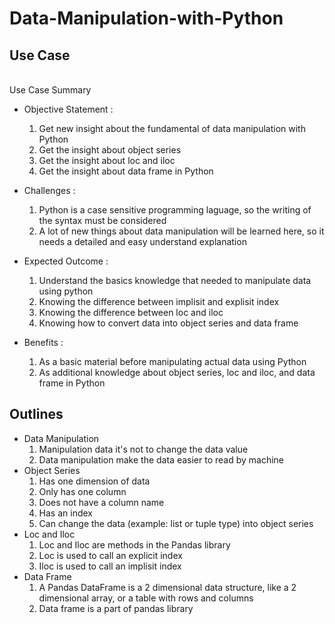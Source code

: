 # Data-Manipulation-with-Python

## Use Case
<br>Use Case Summary
* Objective Statement :
  <ol type=1><li>Get new insight about the fundamental of data manipulation with Python</li>
  <li>Get the insight about object series </li>
  <li>Get the insight about loc and iloc </li>
  <li>Get the insight about data frame in Python </li></ol>
* Challenges : 
  <ol type=1><li>Python is a case sensitive programming laguage, so the writing of the syntax must be considered </li>
  <li>A lot of new things about data manipulation will be learned here, so it needs a detailed and easy understand explanation </li></ol>

* Expected Outcome : 
   <ol type=1><li>Understand the basics knowledge that needed to manipulate data using python </li>
   <li>Knowing the difference between implisit and explisit index </li>
   <li>Knowing the difference between loc and iloc </li>
   <li>Knowing how to convert data into object series and data frame </li></ol>
* Benefits :
  <ol type=1><li>As a basic material before manipulating actual data using Python </li>
  <li>As additional knowledge about object series, loc and iloc, and data frame in Python</li></ol>

## Outlines
* Data Manipulation
  <ol type=1><li>Manipulation data it's not to change the data value </li>
  <li>Data manipulation make the data easier to read by machine </li></ol>
* Object Series
  <ol type=1><li>Has one dimension of data </li>
  <li>Only has one column </li>
  <li>Does not have a column name </li>
  <li>Has an index </li>
  <li>Can change the data (example: list or tuple type) into object series </li></ol>
* Loc and Iloc
  <ol type=1><li>Loc and Iloc are methods in the Pandas library </li>
  <li>Loc  is used to call an explicit index </li>
  <li>Iloc is used to call an implisit index </li></ol>
* Data Frame
  <ol type=1><li>A Pandas DataFrame is a 2 dimensional data structure, like a 2 dimensional array, or a table with rows and columns </li>
  <li>Data frame is a part of pandas library</li></ol>
